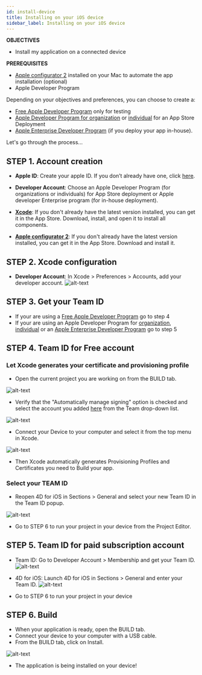 ```yaml
---
id: install-device
title: Installing on your iOS device
sidebar_label: Installing on your iOS device
---
```


<div class = "objectives">
<b>OBJECTIVES</b>

* Install my application on a connected device
</div>

<div class = "prerequisites">
<b>PREREQUISITES</b>

* [Apple configurator 2](https://itunes.apple.com/us/app/apple-configurator-2/id1037126344) installed on your Mac to automate the app installation (optional)
* Apple Developer Program

</div>

Depending on your objectives and preferences, you can choose to create a:
* [Free Apple Developer Program](free-developer-account.html) only for testing
* [Apple Developer Program for organization](register-apple-developer-program-organization.html) or [individual](register-apple-developer-program-individual.html) for an App Store Deployment
* [Apple Enterprise Developer Program](register-apple-developer-enterprise-program.html) (if you deploy your app in-house).

Let's go through the process...

## STEP 1. Account creation

* <b>Apple ID</b>: Create your apple ID. If you don’t already have one, click [here](https://appleid.apple.com/account#!&page=create).  

* <b>Developer Account</b>: Choose an Apple Developer Program (for organizations or individuals) for App Store deployment or Apple developer Enterprise program (for in-house deployment).
* <b>[Xcode](https://itunes.apple.com/us/app/xcode/id497799835)</b>: If you don't already have the latest version installed, you can get it in the App Store. Download, install, and open it to install all components.
* <b>[Apple configurator 2](https://itunes.apple.com/us/app/apple-configurator-2/id1037126344)</b>: If you don't already have the latest version installed, you can get it in the App Store. Download and install it.  

## STEP 2. Xcode configuration

* <b>Developer Account</b>: In Xcode > Preferences > Accounts, add your developer account.
![alt-text](assets/test-build/Developer-Account-4D-for-iOS.png) 

## STEP 3. Get your Team ID

* If your are using a [Free Apple Developer Program](free-developer-account.html) go to step 4
* If your are using an Apple Developer Program for [organization](register-apple-developer-program-organization.html), [individual](register-apple-developer-program-individual.html) or an [Apple Enterprise Developer Program](register-apple-developer-enterprise-program.html) go to step 5

## STEP 4. Team ID for Free account

### Let Xcode generates your certificate and provisioning profile

* Open the current project you are working on from the BUILD tab.

![alt-text](assets/test-build/Open-your-project-Xcode-4D-for-iOS.png) 

* Verify that the "Automatically manage signing" option is checked and select the account you added [here](free-developer-account.html) from the Team drop-down list.

![alt-text](assets/test-build/account-Selection-Free-Account.png) 

* Connect your Device to your computer and select it from the top menu in Xcode.

![alt-text](assets/test-build/select-device-Free-Account.png) 

* Then Xcode automatically generates Provisioning Profiles and Certificates you need to Build your app.

### Select your TEAM ID

* Reopen 4D for iOS in Sections > General and select your new Team ID in the Team ID popup.

![alt-text](assets/test-build/Team-ID-General-Section-4D-for-iOS.png) 

* Go to STEP 6 to run your project in your device from the Project Editor.


## STEP 5. Team ID for paid subscription account

* Team ID: Go to Developer Account > Membership and get your Team ID.
![alt-text](assets/test-build/Team-ID-4D-for-iOS.png) 

* 4D for iOS: Launch 4D for iOS in Sections > General and enter your Team ID.
![alt-text](assets/test-build/Team-ID-General-Section-4D-for-iOS.png) 

* Go to STEP 6 to run your project in your device


## STEP 6. Build

* When your application is ready, open the BUILD tab.
* Connect your device to your computer with a USB cable.
* From the BUILD tab, click on Install.

![alt-text](assets/test-build/Install-button-build-tab-4D-for-iOS.png) 

* The application is being installed on your device!


